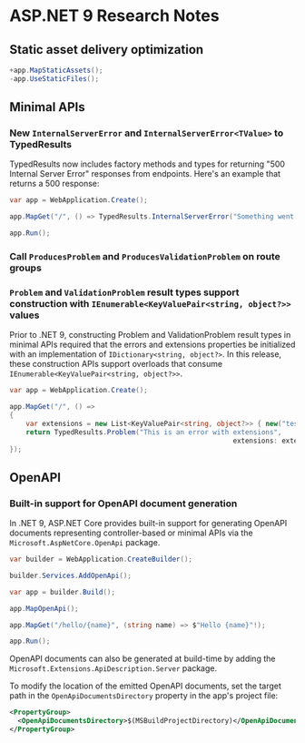 # ASP.NET 9 Research Notes

## Static asset delivery optimization

```csharp
+app.MapStaticAssets();
-app.UseStaticFiles();
```

## Minimal APIs

### New `InternalServerError` and `InternalServerError<TValue>` to TypedResults

TypedResults now includes factory methods and types for returning "500 Internal Server Error" responses from endpoints. Here's an example that returns a 500 response:

```csharp
var app = WebApplication.Create();

app.MapGet("/", () => TypedResults.InternalServerError("Something went wrong!"));

app.Run();
```

### Call `ProducesProblem` and `ProducesValidationProblem` on route groups

### `Problem` and `ValidationProblem` result types support construction with `IEnumerable<KeyValuePair<string, object?>>` values

Prior to .NET 9, constructing Problem and ValidationProblem result types in
minimal APIs required that the errors and extensions properties be initialized
with an implementation of `IDictionary<string, object?>`. In this release, these
construction APIs support overloads that consume
`IEnumerable<KeyValuePair<string, object?>>`.

```csharp
var app = WebApplication.Create();

app.MapGet("/", () =>
{
    var extensions = new List<KeyValuePair<string, object?>> { new("test", "value") };
    return TypedResults.Problem("This is an error with extensions",
                                                       extensions: extensions);
});
```

## OpenAPI

### Built-in support for OpenAPI document generation

In .NET 9, ASP.NET Core provides built-in support for generating OpenAPI
documents representing controller-based or minimal APIs via the
`Microsoft.AspNetCore.OpenApi` package.

```csharp
var builder = WebApplication.CreateBuilder();

builder.Services.AddOpenApi();

var app = builder.Build();

app.MapOpenApi();

app.MapGet("/hello/{name}", (string name) => $"Hello {name}"!);

app.Run();
```

OpenAPI documents can also be generated at build-time by adding the
`Microsoft.Extensions.ApiDescription.Server` package.

To modify the location of the emitted OpenAPI documents, set the target path in
the `OpenApiDocumentsDirectory` property in the app's project file:

```xml
<PropertyGroup>
  <OpenApiDocumentsDirectory>$(MSBuildProjectDirectory)</OpenApiDocumentsDirectory>
</PropertyGroup>
```
